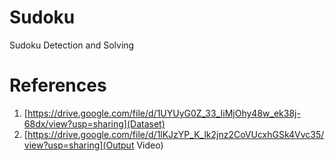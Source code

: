 # Sudoku
Sudoku Detection and Solving

# References
1. [https://drive.google.com/file/d/1UYUyG0Z_33_IiMjOhy48w_ek38j-68dx/view?usp=sharing](Dataset)
2. [https://drive.google.com/file/d/1lKJzYP_K_lk2jnz2CoVUcxhGSk4Vvc35/view?usp=sharing](Output Video)

